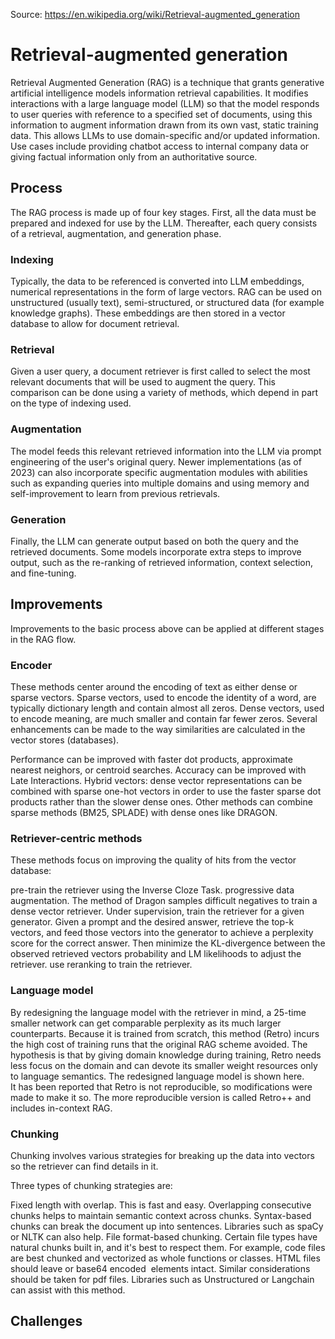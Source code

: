 Source: https://en.wikipedia.org/wiki/Retrieval-augmented_generation

# Retrieval-augmented generation

Retrieval Augmented Generation (RAG) is a technique that grants generative artificial intelligence models information
retrieval capabilities. It modifies interactions with a large language model (LLM) so that the model responds to user
queries with reference to a specified set of documents, using this information to augment information drawn from its own
vast, static training data. This allows LLMs to use domain-specific and/or updated information.  
Use cases include providing chatbot access to internal company data or giving factual information only from an
authoritative source.

## Process

The RAG process is made up of four key stages. First, all the data must be prepared and indexed for use by the LLM.
Thereafter, each query consists of a retrieval, augmentation, and generation phase.

### Indexing

Typically, the data to be referenced is converted into LLM embeddings, numerical representations in the form of large
vectors. RAG can be used on unstructured (usually text), semi-structured, or structured data (for example knowledge
graphs). These embeddings are then stored in a vector database to allow for document retrieval.

### Retrieval

Given a user query, a document retriever is first called to select the most relevant documents that will be used to
augment the query. This comparison can be done using a variety of methods, which depend in part on the type of indexing
used.

### Augmentation

The model feeds this relevant retrieved information into the LLM via prompt engineering of the user's original query.
Newer implementations (as of 2023) can also incorporate specific augmentation modules with abilities such as expanding
queries into multiple domains and using memory and self-improvement to learn from previous retrievals.

### Generation

Finally, the LLM can generate output based on both the query and the retrieved documents. Some models incorporate extra
steps to improve output, such as the re-ranking of retrieved information, context selection, and fine-tuning.

## Improvements

Improvements to the basic process above can be applied at different stages in the RAG flow.

### Encoder

These methods center around the encoding of text as either dense or sparse vectors. Sparse vectors, used to encode the
identity of a word, are typically dictionary length and contain almost all zeros. Dense vectors, used to encode meaning,
are much smaller and contain far fewer zeros. Several enhancements can be made to the way similarities are calculated in
the vector stores (databases).

Performance can be improved with faster dot products, approximate nearest neighors, or centroid searches.
Accuracy can be improved with Late Interactions.
Hybrid vectors: dense vector representations can be combined with sparse one-hot vectors in order to use the faster
sparse dot products rather than the slower dense ones. Other methods can combine sparse methods (BM25, SPLADE) with
dense ones like DRAGON.

### Retriever-centric methods

These methods focus on improving the quality of hits from the vector database:

pre-train the retriever using the Inverse Cloze Task.
progressive data augmentation. The method of Dragon samples difficult negatives to train a dense vector retriever.
Under supervision, train the retriever for a given generator. Given a prompt and the desired answer, retrieve the top-k
vectors, and feed those vectors into the generator to achieve a perplexity score for the correct answer. Then minimize
the KL-divergence between the observed retrieved vectors probability and LM likelihoods to adjust the retriever.
use reranking to train the retriever.

### Language model

By redesigning the language model with the retriever in mind, a 25-time smaller network can get comparable perplexity as
its much larger counterparts. Because it is trained from scratch, this method (Retro) incurs the high cost of training
runs that the original RAG scheme avoided. The hypothesis is that by giving domain knowledge during training, Retro
needs less focus on the domain and can devote its smaller weight resources only to language semantics. The redesigned
language model is shown here.  
It has been reported that Retro is not reproducible, so modifications were made to make it so. The more reproducible
version is called Retro++ and includes in-context RAG.

### Chunking

Chunking involves various strategies for breaking up the data into vectors so the retriever can find details in it.

Three types of chunking strategies are:

Fixed length with overlap. This is fast and easy. Overlapping consecutive chunks helps to maintain semantic context
across chunks.
Syntax-based chunks can break the document up into sentences. Libraries such as spaCy or NLTK can also help.
File format-based chunking. Certain file types have natural chunks built in, and it's best to respect them. For example,
code files are best chunked and vectorized as whole functions or classes. HTML files should leave <table> or base64
encoded <img> elements intact. Similar considerations should be taken for pdf files. Libraries such as Unstructured or
Langchain can assist with this method.

## Challenges
